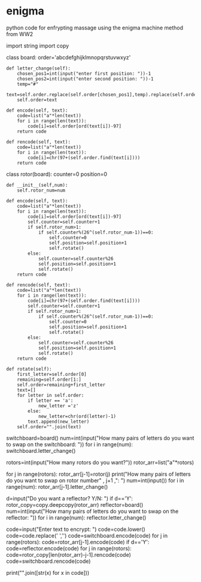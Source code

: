 # enigma
python code for enfrypting massage using the enigma machine method from WW2

import string
import copy

class board:
    order='abcdefghijklmnopqrstuvwxyz'

    def letter_change(self):
        chosen_pos1=int(input("enter first position: "))-1
        chosen_pos2=int(input("enter second position: "))-1
        temp="#"
        text=self.order.replace(self.order[chosen_pos1],temp).replace(self.order[chosen_pos2],self.order[chosen_pos1]).replace(temp,self.order[chosen_pos2])
        self.order=text

    def encode(self, text):
        code=list("a"*len(text))
        for i in range(len(text)):
            code[i]=self.order[ord(text[i])-97]
        return code
        
    def rencode(self, text):
        code=list("a"*len(text))
        for i in range(len(text)):
            code[i]=chr(97+(self.order.find(text[i])))
        return code
 
class rotor(board):
    counter=0
    position=0

    def __init__(self,num):
        self.rotor_num=num
        
    def encode(self, text):
        code=list("a"*len(text))
        for i in range(len(text)):
            code[i]=self.order[ord(text[i])-97]
            self.counter=self.counter+1
            if self.rotor_num>1:
                if self.counter%(26^(self.rotor_num-1))==0:
                    self.counter=0
                    self.position=self.position+1
                    self.rotate()
            else:
                self.counter=self.counter%26
                self.position=self.position+1
                self.rotate()
        return code
        
    def rencode(self, text):
        code=list("a"*len(text))
        for i in range(len(text)):
            code[i]=chr(97+(self.order.find(text[i])))
            self.counter=self.counter+1
            if self.rotor_num>1:
                if self.counter%(26^(self.rotor_num-1))==0:
                    self.counter=0
                    self.position=self.position+1
                    self.rotate()
            else:
                self.counter=self.counter%26
                self.position=self.position+1
                self.rotate()
        return code
        
    def rotate(self):
        first_letter=self.order[0]
        remaining=self.order[1:]
        self.order=remaining+first_letter
        text=[]
        for letter in self.order:
            if letter == 'a':
                new_letter ='z'
            else:
                new_letter=chr(ord(letter)-1)
            text.append(new_letter)
        self.order="".join(text)

switchboard=board()
num=int(input("How many pairs of letters do you want to swap on the switchboard: "))
for i in range(num):
    switchboard.letter_change()

rotors=int(input("How many rotors do you want?"))
rotor_arr=list("a"*rotors)

for j in range(rotors):
    rotor_arr[j-1]=rotor(j)
    print("How many pairs of letters do you want to swap on rotor number" , j+1 ,": ")
    num=int(input())
    for i in range(num):
        rotor_arr[j-1].letter_change()

d=input("Do you want a reflector? Y/N: ")
if d=='Y':
    rotor_copy=copy.deepcopy(rotor_arr)
    reflector=board()
    num=int(input("How many pairs of letters do you want to swap on the reflector: "))
    for i in range(num):
        reflector.letter_change()
    
code=input("Enter text to encrypt: ")
code=code.lower()
code=code.replace(' ','')
code=switchboard.encode(code)
for j in range(rotors):
    code=rotor_arr[j-1].encode(code)
if d=='Y':
    code=reflector.encode(code)
    for j in range(rotors):
        code=rotor_copy[len(rotor_arr)-j-1].rencode(code)
    code=switchboard.rencode(code)

print("".join([str(x) for x in code]))
